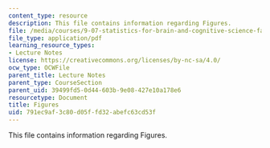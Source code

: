 ```yaml
---
content_type: resource
description: This file contains information regarding Figures.
file: /media/courses/9-07-statistics-for-brain-and-cognitive-science-fall-2016/791ec9af3c80d05ffd32abefc63cd53f_MIT9_07F16_lec3_Figures.pdf
file_type: application/pdf
learning_resource_types:
- Lecture Notes
license: https://creativecommons.org/licenses/by-nc-sa/4.0/
ocw_type: OCWFile
parent_title: Lecture Notes
parent_type: CourseSection
parent_uid: 39499fd5-0d44-603b-9e08-427e10a178e6
resourcetype: Document
title: Figures
uid: 791ec9af-3c80-d05f-fd32-abefc63cd53f
---
```

This file contains information regarding Figures.